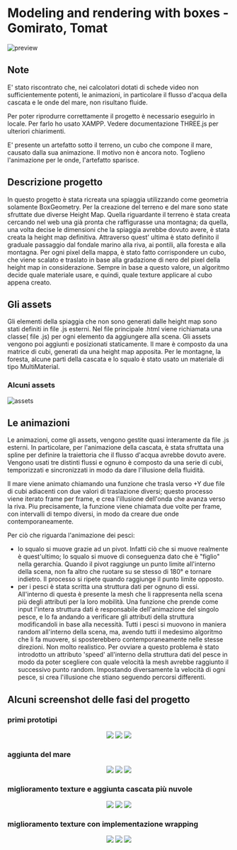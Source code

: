 # Modeling and rendering with boxes - Gomirato, Tomat

![preview](screenshot/newTexture2.png "project preview")

## Note

E' stato riscontrato che, nei calcolatori dotati di schede video non sufficientemente potenti, le animazioni, in particolare il flusso d'acqua della cascata e le onde del mare, non risultano fluide.

Per poter riprodurre correttamente il progetto è necessario eseguirlo in locale. Per farlo ho usato XAMPP. Vedere documentazione THREE.js per ulteriori chiarimenti.

E' presente un artefatto sotto il terreno, un cubo che compone il mare, causato dalla sua animazione. Il motivo non è ancora noto. Toglieno l'animazione per le onde, l'artefatto sparisce.



## Descrizione progetto

In questo progetto è stata ricreata una spiaggia utilizzando come geometria solamente BoxGeometry. Per la creazione del terreno e del mare sono state sfruttate due diverse Height Map. Quella riguardante il terreno è stata creata cercando nel web una già pronta che raffigurasse una montagna; da quella, una volta decise le dimensioni che la spiaggia avrebbe dovuto avere, è stata creata la height map definitiva. Attraverso quest' ultima è stato definito il graduale passaggio dal fondale marino alla riva, ai pontili, alla foresta e alla montagna. Per ogni pixel della mappa, è stato fatto corrispondere un cubo, che viene scalato e traslato in base alla gradazione di nero del pixel della height map in considerazione. Sempre in base a questo valore, un algoritmo decide quale materiale usare, e quindi, quale texture applicare al cubo appena creato.



## Gli assets

Gli elementi della spiaggia che non sono generati dalle height map sono stati definiti in file .js esterni. Nel file principale .html viene richiamata una classe( file .js) per ogni elemento da aggiungere alla scena. Gli assets vengono poi aggiunti e posizionati staticamente.
Il mare è composto da una matrice di cubi, generati da una height map apposita.
Per le montagne, la foresta, alcune parti della cascata e lo squalo è stato usato un materiale di tipo  MultiMaterial.

### Alcuni assets
![assets](screenshot/assets.png)

## Le animazioni

Le animazioni, come gli assets, vengono gestite quasi interamente da file .js esterni. In particolare, per l'animazione della cascata, è stata sfruttata una spline per definire la traiettoria che il flusso d'acqua avrebbe dovuto avere. Vengono usati tre distinti flussi e ognuno è composto da una serie di cubi, temporizzati e sincronizzati in modo da dare l'illusione della fluidità.

Il mare viene animato chiamando una funzione che trasla verso +Y due file di cubi adiacenti con due valori di traslazione diversi; questo processo viene iterato frame per frame, e crea l'illusione dell'onda che avanza verso la riva. Piu precisamente, la funzione viene chiamata due volte per frame, con intervalli di tempo diversi, in modo da creare due onde contemporaneamente.

Per ciò che riguarda l'animazione dei pesci:
- lo squalo si muove grazie ad un pivot. Infatti ciò che si muove realmente è quest'ultimo; lo squalo si muove di conseguenza dato che è "figlio" nella gerarchia. Quando il pivot raggiunge un punto limite all'interno della scena, non fa altro che ruotare su se stesso di 180° e tornare indietro. Il processo si ripete quando raggiunge il punto limite opposto.
- per i pesci è stata scritta una struttura dati per ognuno di essi. All'interno di questa è presente la mesh che li rappresenta nella scena più degli attributi per la loro mobilità. Una funzione che prende come input l'intera struttura dati è responsabile dell'animazione del singolo pesce, e lo fa andando a verificare gli attributi della struttura modificandoli in base alla necessità. Tutti i pesci si muovono in maniera random all'interno della scena, ma, avendo tutti il medesimo algoritmo che li fa muovere, si sposterebbero contemporaneamente nelle stesse direzioni. Non molto realistico. Per ovviare a questo problema è stato introdotto un attributo 'speed' all'interno della struttura dati del pesce in modo da poter scegliere con quale velocità la mesh avrebbe raggiunto il successivo punto random. Impostando diversamente la velocità di ogni pesce, si crea l'illusione che stiano seguendo percorsi differenti.


## Alcuni screenshot delle fasi del progetto

### primi prototipi
<p align="center">
  <img src="screenshot/prototipo spiaggia.jpg"/>
  <img src="screenshot/prototipo spiaggia2.jpg"/>
  <img src="screenshot/prototipo spiaggia4.png"/>
</p>

### aggiunta del mare
<p align="center">
  <img src="screenshot/prototipo spiaggia3.png"/>
  <img src="screenshot/mare.png"/>
  <img src="screenshot/mare2.png"/>
</p>

### miglioramento texture e aggiunta cascata più nuvole
<p align="center">
  <img src="screenshot/screen.png"/>
  <img src="screenshot/screen2.png"/>
  <img src="screenshot/screen3.png"/>
</p>

### miglioramento texture con implementazione wrapping
<p align="center">
  <img src="screenshot/newTexture1.png"/>
  <img src="screenshot/newTexture2.png"/>
  <img src="screenshot/newTexture3.png"/>
</p>
